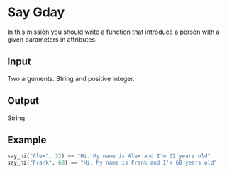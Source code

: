 # Say Gday
In this mission you should write a function that introduce a person with a given parameters in attributes.

## Input
Two arguments. String and positive integer.

## Output
String

## Example
```python
say_hi("Alex", 32) == "Hi. My name is Alex and I'm 32 years old"
say_hi("Frank", 68) == "Hi. My name is Frank and I'm 68 years old"
```

